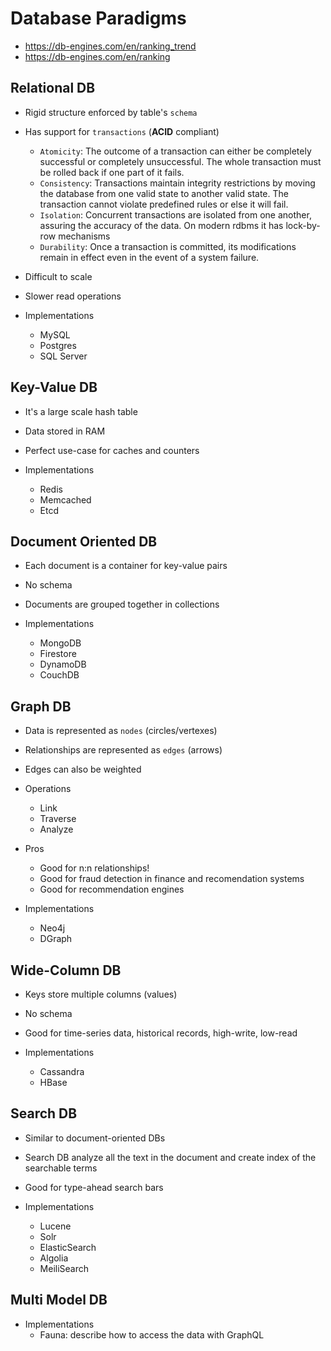 # Database Paradigms

- <https://db-engines.com/en/ranking_trend>
- <https://db-engines.com/en/ranking>

## Relational DB

- Rigid structure enforced by table's `schema`
- Has support for `transactions` (**ACID** compliant)
  - `Atomicity`: The outcome of a transaction can either be completely successful or completely unsuccessful. The whole transaction must be rolled back if one part of it fails.
  - `Consistency`: Transactions maintain integrity restrictions by moving the database from one valid state to another valid state. The transaction cannot violate predefined rules or else it will fail.
  - `Isolation`: Concurrent transactions are isolated from one another, assuring the accuracy of the data. On modern rdbms it has lock-by-row mechanisms
  - `Durability`: Once a transaction is committed, its modifications remain in effect even in the event of a system failure.
- Difficult to scale
- Slower read operations

- Implementations
  - MySQL
  - Postgres
  - SQL Server

## Key-Value DB

- It's a large scale hash table
- Data stored in RAM
- Perfect use-case for caches and counters

- Implementations
  - Redis
  - Memcached
  - Etcd

## Document Oriented DB

- Each document is a container for key-value pairs
- No schema
- Documents are grouped together in collections

- Implementations
  - MongoDB
  - Firestore
  - DynamoDB
  - CouchDB

## Graph DB

- Data is represented as `nodes` (circles/vertexes)
- Relationships are represented as `edges` (arrows)
- Edges can also be weighted

- Operations
  - Link
  - Traverse
  - Analyze

- Pros
  - Good for n:n relationships!
  - Good for fraud detection in finance and recomendation systems
  - Good for recommendation engines

- Implementations
  - Neo4j
  - DGraph

## Wide-Column DB

- Keys store multiple columns (values)
- No schema
- Good for time-series data, historical records, high-write, low-read

- Implementations
  - Cassandra
  - HBase

## Search DB

- Similar to document-oriented DBs
- Search DB analyze all the text in the document and create index of the searchable terms
- Good for type-ahead search bars

- Implementations
  - Lucene
  - Solr
  - ElasticSearch
  - Algolia
  - MeiliSearch

## Multi Model DB

- Implementations
  - Fauna: describe how to access the data with GraphQL
